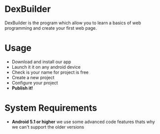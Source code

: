 # DexBuilder
DexBuilder is the program which allow you to learn a basics of web programming and create your first web page.
# Usage 
<ul>
  <li>Download and install our app</li>
  <li>Launch it it on any android device</li>
  <li>Check is your name for project is free</li>
  <li>Create a new project</li>
  <li>Configure your project</li>
  <li><b>Publish it!</b></li>
 </ul>
 
 # System Requirements
 <ul>
  <li><b>Android 5.1 or higher</b> we use some advanced code features thats why we can't support the older versions</li>
 </ul>

